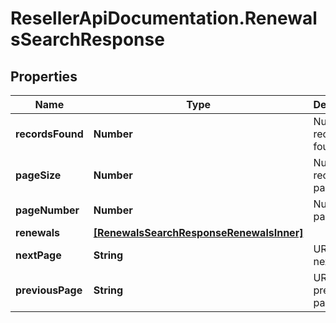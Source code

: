 # ResellerApiDocumentation.RenewalsSearchResponse

## Properties

Name | Type | Description | Notes
------------ | ------------- | ------------- | -------------
**recordsFound** | **Number** | Number of records found. | [optional] 
**pageSize** | **Number** | Number of records in a page. | [optional] 
**pageNumber** | **Number** | Number of page. | [optional] 
**renewals** | [**[RenewalsSearchResponseRenewalsInner]**](RenewalsSearchResponseRenewalsInner.md) |  | [optional] 
**nextPage** | **String** | URL for the next page. | [optional] 
**previousPage** | **String** | URL for the previous page. | [optional] 


